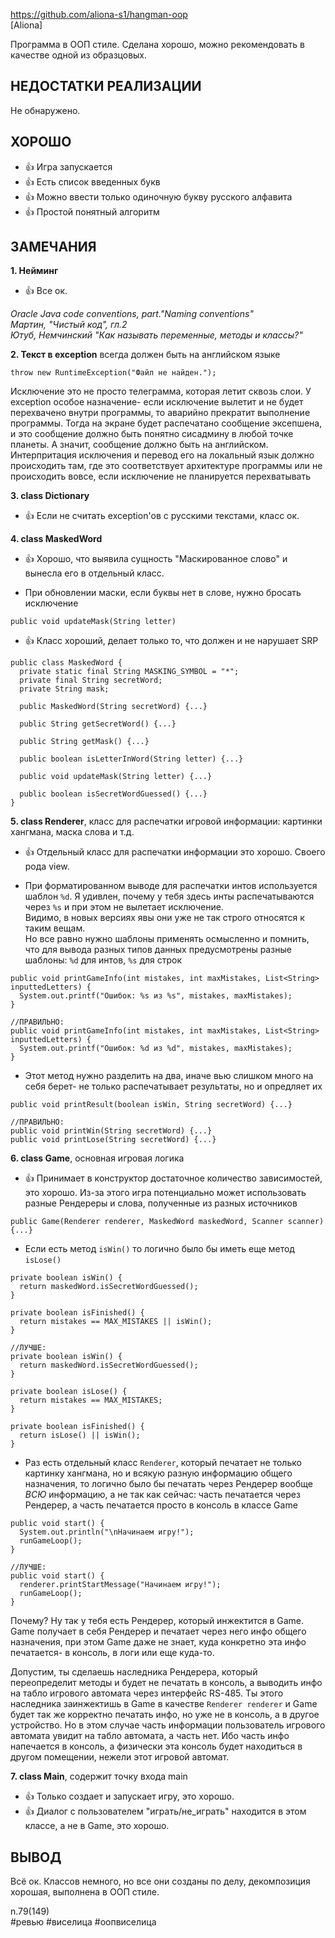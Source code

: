 https://github.com/aliona-s1/hangman-oop  
[Aliona]

Программа в ООП стиле. Сделана хорошо, можно рекомендовать в качестве одной из образцовых.

## НЕДОСТАТКИ РЕАЛИЗАЦИИ

Не обнаружено.

## ХОРОШО

+ 👍 Игра запускается 
+ 👍 Есть список введенных букв 
+ 👍 Можно ввести только одиночную букву русского алфавита 
+ 👍 Простой понятный алгоритм

## ЗАМЕЧАНИЯ

**1. Нейминг**

+ 👍 Все ок.

*Oracle Java code conventions, part."Naming conventions"*  
*Мартин, "Чистый код", гл.2*  
*Ютуб, Немчинский "Как называть переменные, методы и классы?"*  

**2. Текст в exception** всегда должен быть на английском языке
```
throw new RuntimeException("Файл не найден.");
```
Исключение это не просто телеграмма, которая летит сквозь слои. 
У exception особое назначение- если исключение вылетит и не будет перехвачено внутри программы, то аварийно прекратит выполнение программы.
Тогда на экране будет распечатано сообщение эксепшена, и это сообщение должно быть понятно сисадмину в любой точке планеты. 
А значит, сообщение должно быть на английском. 
Интерпритация исключения и перевод его на локальный язык должно происходить там, где это соответствует архитектуре программы или не происходить вовсе, если исключение не планируется перехватывать

**3. class Dictionary**

+ 👍 Если не считать exception'ов с русскими текстами, класс ок. 

**4. class MaskedWord**

+ 👍 Хорошо, что выявила сущность "Маскированное слово" и вынесла его в отдельный класс.

- При обновлении маски, если буквы нет в слове, нужно бросать исключение
```
public void updateMask(String letter)
```

+ 👍 Класс хороший, делает только то, что должен и не нарушает SRP
```
public class MaskedWord {
  private static final String MASKING_SYMBOL = "*";
  private final String secretWord;
  private String mask;

  public MaskedWord(String secretWord) {...}

  public String getSecretWord() {...}

  public String getMask() {...}

  public boolean isLetterInWord(String letter) {...}

  public void updateMask(String letter) {...}

  public boolean isSecretWordGuessed() {...}
}
```

**5. class Renderer**, класс для распечатки игровой информации: картинки хангмана, маска слова и т.д.

+ 👍 Отдельный класс для распечатки информации это хорошо. Своего рода view.

- При форматированном выводе для распечатки интов используется шаблон `%d`. Я удивлен, почему у тебя здесь инты распечатываются через `%s` и при этом не вылетает исключение.  
Видимо, в новых версиях явы они уже не так строго относятся к таким вещам.  
Но все равно нужно шаблоны применять осмысленно и помнить, что для вывода разных типов данных предусмотрены разные шаблоны: `%d` для интов, `%s` для строк
```
public void printGameInfo(int mistakes, int maxMistakes, List<String> inputtedLetters) {
  System.out.printf("Ошибок: %s из %s", mistakes, maxMistakes);
}

//ПРАВИЛЬНО:
public void printGameInfo(int mistakes, int maxMistakes, List<String> inputtedLetters) {
  System.out.printf("Ошибок: %d из %d", mistakes, maxMistakes);
}
```

- Этот метод нужно разделить на два, иначе вью слишком много на себя берет- не только распечатывает результаты, но и опредляет их
```
public void printResult(boolean isWin, String secretWord) {...}

//ПРАВИЛЬНО:
public void printWin(String secretWord) {...}
public void printLose(String secretWord) {...}
```

**6. class Game**, основная игровая логика

+ 👍 Принимает в конструктор достаточное количество зависимостей, это хорошо.  Из-за этого игра потенциально может использовать разные Рендереры и слова, полученные из разных источников
```
public Game(Renderer renderer, MaskedWord maskedWord, Scanner scanner) {...}
```

- Если есть метод `isWin()` то логично было бы иметь еще метод `isLose()`
```
private boolean isWin() {
  return maskedWord.isSecretWordGuessed();
}

private boolean isFinished() {
  return mistakes == MAX_MISTAKES || isWin();
}

//ЛУЧШЕ:
private boolean isWin() {
  return maskedWord.isSecretWordGuessed();
}

private boolean isLose() {
  return mistakes == MAX_MISTAKES;
}

private boolean isFinished() {
  return isLose() || isWin();
}
```

- Раз есть отдельный класс `Renderer`, который печатает не только картинку хангмана, но и всякую разную информацию общего назначения, 
то логично было бы печатать через Рендерер вообще *ВСЮ* информацию, а не так как сейчас: 
часть печатается через Рендерер, а часть печатается просто в консоль в классе Game
```
public void start() {
  System.out.println("\nНачинаем игру!");
  runGameLoop();
}

//ЛУЧШЕ:
public void start() {
  renderer.printStartMessage("Начинаем игру!");
  runGameLoop();
}
```
Почему? Ну так у тебя есть Рендерер, который инжектится в Game. 
Game получает в себя Рендерер и печатает через него инфо общего назначения, при этом Game даже не знает, куда конкретно эта инфо печатается- в консоль, в логи или еще куда-то.

Допустим, ты сделаешь наследника Рендерера, который переопределит методы и будет не печатать в консоль, а выводить инфо на табло игрового автомата через интерфейс RS-485. 
Ты этого наследника заинжектишь в Game в качестве `Renderer renderer` и Game будет так же корректно печатать инфо, но уже не в консоль, а в другое устройство. 
Но в этом случае часть информации пользователь игрового автомата увидит на табло автомата, а часть нет. 
Ибо часть инфо напечается в консоль, а физически эта консоль будет находиться в другом помещении, нежели этот игровой автомат.

**7. class Main**, содержит точку входа main

+ 👍 Только создает и запускает игру, это хорошо.
+ 👍 Диалог с пользователем "играть/не_играть" находится в этом классе, а не в Game, это хорошо.

## ВЫВОД

Всё ок. Классов немного, но все они созданы по делу, декомпозиция хорошая, выполнена в ООП стиле.  

n.79(149)  
#ревью #виселица #оопвиселица
